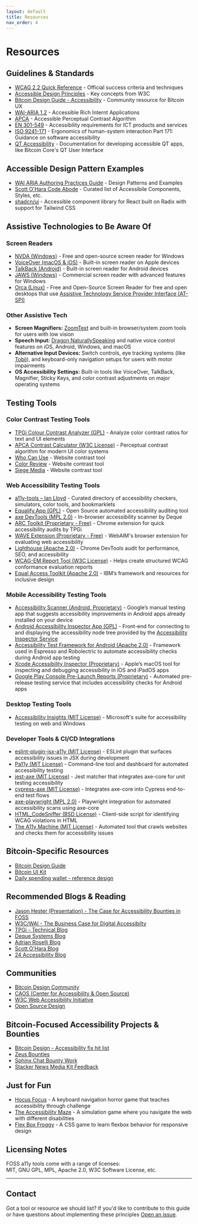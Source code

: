 ```yaml
---
layout: default
title: Resources
nav_order: 4
---
```


# Resources

## Guidelines & Standards

- [WCAG 2.2 Quick Reference](https://www.w3.org/WAI/WCAG22/quickref/) - Official success criteria and techniques
- [Accessible Design Principles](https://www.w3.org/WAI/fundamentals/accessibility-principles/) - Key concepts from W3C
- [Bitcoin Design Guide - Accessibility](https://bitcoin.design/guide/designing-products/accessibility/) - Community resource for Bitcoin UX
- [WAI-ARIA 1.2](https://www.w3.org/TR/wai-aria-1.2/) - Accessible Rich Internt Applications
- [APCA](https://github.com/myndex) - Accessible Perceptual Contrast Algorithm
- [EN 301-549](https://www.etsi.org/deliver/etsi_en/301500_301599/301549/03.02.01_60/en_301549v030201p.pdf) - Accessibility requirements for ICT products and services
- [ISO 9241-171](https://www.iso.org/standard/39080.html) - Ergonomics of human-system interaction Part 171: Guidance on software accessibility
- [QT Accessibility](https://doc.qt.io/qt-6/accessible.html) - Documentation for developing accessible QT apps, like Bitcoin Core's QT User Interface

## Accessible Design Pattern Examples

- [WAI ARIA Authoring Practices Guide](https://www.w3.org/WAI/ARIA/apg/) -  Design Patterns and Examples 
- [Scott O'Hara Code Abode](https://www.scottohara.me/code/) - Curated list of Accessibile Components, Styles, etc.
- [shadcn/ui](https://ui.shadcn.com/) - Accessible component library for React built on Radix with support for Tailwind CSS

## Assistive Technologies to Be Aware Of

### Screen Readers

- [NVDA (Windows)](https://www.nvaccess.org/) - Free and open-source screen reader for Windows
- [VoiceOver (macOS & iOS)](https://support.apple.com/guide/iphone/turn-on-and-practice-voiceover-iph3e2e415f/ios) - Built-in screen reader on Apple devices
- [TalkBack (Android)](https://support.google.com/accessibility/android/answer/6007100) - Built-in screen reader for Android devices
- [JAWS (Windows)](https://www.freedomscientific.com/products/software/jaws/) - Commercial screen reader with advanced features for Windows
- [Orca (Linux)](https://orca.gnome.org/) - Free and Open-Source Screen Reader for free and open desktops that use [Assistive Technology Service Provider Interface (AT-SPI)](https://www.freedesktop.org/wiki/Accessibility/AT-SPI2/)


### Other Assistive Tech

- **Screen Magnifiers:** [ZoomText](https://www.zoomtext.com/) and built-in browser/system zoom tools for users with low vision
- **Speech Input:** [Dragon NaturallySpeaking](https://www.nuance.com/dragon.html) and native voice control features on iOS, Android, Windows, and macOS
- **Alternative Input Devices:** Switch controls, eye tracking systems (like [Tobii](https://www.tobii.com/)), and keyboard-only navigation setups for users with motor impairments
- **OS Accessibility Settings:** Built-in tools like VoiceOver, TalkBack, Magnifier, Sticky Keys, and color contrast adjustments on major operating systems 


## Testing Tools

### Color Contrast Testing Tools

- [TPGi Colour Contrast Analyzer (GPL)](https://www.tpgi.com/color-contrast-checker/) - Analyze color contrast ratios for text and UI elements
- [APCA Contrast Calculator (W3C License)](https://apcacontrast.com/) - Perceptual contrast algorithm for modern UI color systems
- [Who Can Use](https://www.whocanuse.com/) - Website contrast tool
- [Color Review](https://color.review/) - Website contrast tool
- [Siege Media](https://www.siegemedia.com/contrast-ratio) - Website contrast tool

### Web Accessibility Testing Tools

- [a11y-tools – Ian Lloyd](https://a11y-tools.com/) - Curated directory of accessibility checkers, simulators, color tools, and bookmarklets
- [Equalify.App (GPL)](https://equalify.app) - Open Source automated accessibility auditing tool
- [axe DevTools (MPL 2.0)](https://www.deque.com/axe/) - In-browser accessibility scanner by Deque
- [ARC Toolkit (Proprietary - Free)](https://www.tpgi.com/arc-platform/arc-toolkit/) - Chrome extension for quick accessibility audits by TPGi
- [WAVE Extension (Proprietary - Free)](https://wave.webaim.org/extension/) - WebAIM's browser extension for evaluating web accessibility
- [Lighthouse (Apache 2.0)](https://developers.google.com/web/tools/lighthouse) - Chrome DevTools audit for performance, SEO, and accessibility
- [WCAG-EM Report Tool (W3C License)](https://www.w3.org/WAI/eval/report-tool/) - Helps create structured WCAG conformance evaluation reports
- [Equal Access Toolkit (Apache 2.0)](https://www.ibm.com/able/toolkit) - IBM’s framework and resources for inclusive design


### Mobile Accessibility Testing Tools

- [Accessibility Scanner (Android, Proprietary)](https://play.google.com/store/apps/details?id=com.google.android.apps.accessibility.auditor) - Google’s manual testing app that suggests accessibility improvements in Android apps already installed on your device
- [Android Accessibility Inspector App (GPL)](https://github.com/jwlilly/Android-Accessibility-Inspector-App) - Front-end for connecting to and displaying the accessibility node tree provided by the [Accessibility Inspector Service](https://github.com/jwlilly/Accessibility-Inspector-Service)
- [Accessibility Test Framework for Android (Apache 2.0)](https://github.com/google/Accessibility-Test-Framework-for-Android) - Framework used in Espresso and Robolectric to automate accessibility checks during Android app testing
- [Xcode Accessibility Inspector (Proprietary)](https://developer.apple.com/documentation/accessibility/accessibility-inspector) - Apple’s macOS tool for inspecting and debugging accessibility in iOS and iPadOS apps
- [Google Play Console Pre-Launch Reports (Proprietary)](https://support.google.com/googleplay/android-developer/answer/7002270) - Automated pre-release testing service that includes accessibility checks for Android apps

### Desktop Testing Tools

- [Accessibility Insights (MIT License)](https://accessibilityinsights.io/) - Microsoft's suite for accessibility testing on web and Windows

### Developer Tools & CI/CD Integrations

- [eslint-plugin-jsx-a11y (MIT License)](https://www.npmjs.com/package/eslint-plugin-jsx-a11y) - ESLint plugin that surfaces accessibility issues in JSX during development
- [Pa11y (MIT License)](https://pa11y.org/) - Command-line tool and dashboard for automated accessibility testing
- [jest-axe (MIT License)](https://github.com/nickcolley/jest-axe) - Jest matcher that integrates axe-core for unit testing accessibility
- [cypress-axe (MIT License)](https://github.com/component-driven/cypress-axe) - Integrates axe-core into Cypress end-to-end test flows
- [axe-playwright (MPL 2.0)](https://github.com/abhinaba-ghosh/axe-playwright) - Playwright integration for automated accessibility scans using axe-core
- [HTML_CodeSniffer (BSD License)](https://squizlabs.github.io/HTML_CodeSniffer/) - Client-side script for identifying WCAG violations in HTML
- [The A11y Machine (MIT License)](https://github.com/liip/TheA11yMachine) - Automated tool that crawls websites and checks them for accessibility issues


## Bitcoin-Specific Resources

- [Bitcoin Design Guide](https://bitcoin.design/guide/)
- [Bitcoin UI Kit](https://www.figma.com/community/file/916680391812923706/bitcoin-ui-kit)
- [Daily spending wallet - reference design](https://bitcoin.design/guide/daily-spending-wallet/)

## Recommended Blogs & Reading

- [Jason Hester (Presentation) - The Case for Accessibility Bounties in FOSS](https://stacker.news/items/912324)
- [W3C/WAI - The Business Case for Digital Accessibilty](https://www.w3.org/WAI/business-case/)
- [TPGi - Technical Blog](https://www.tpgi.com/technical/)
- [Deque Systems Blog](https://www.deque.com/blog/)
- [Adrian Roselli Blog](https://adrianroselli.com/)
- [Scott O'Hara Blog](https://www.scottohara.me/)
- [24 Accessibility Blog](https://www.24a11y.com/)


## Communities

- [Bitcoin Design Community](https://bitcoin.design/join/)
- [CAOS (Center for Accessibility & Open Source)](https://caos.org/)
- [W3C Web Accessibility Initiative](https://www.w3.org/WAI/)
- [Open Source Design](https://opensourcedesign.net/)


## Bitcoin-Focused Accessibility Projects & Bounties

- [Bitcoin Design - Accessibility fix hit list](https://github.com/BitcoinDesign/Meta/issues/516)
- [Zeus Bounties](https://github.com/ZeusLN/zeus/blob/master/docs/Bounties.md#accessibility-fixes)
- [Sphinx Chat Bounty Work](https://github.com/stakwork/sphinx-tribes-frontend/issues/1040)
- [Stacker News Media Kit Feedback](https://github.com/stackernews/stacker.news/issues/1922)

## Just for Fun

- [Hocus Focus](https://jekyll-themes.com/hteumeuleu/hocus-focus) - A keyboard navigation horror game that teaches accessibility through challenge
- [The Accessibility Maze](https://games.de.torontomu.ca/amaze/#/) - A simulation game where you navigate the web with different disabilities
- [Flex Box Froggy](https://flexboxfroggy.com/) - A CSS game to learn flexbox behavior for responsive design

## Licensing Notes

FOSS a11y tools come with a range of licenses:  
MIT, GNU GPL, MPL, Apache 2.0, W3C Software License, etc.

---

## Contact

Got a tool or resource we should list? If you'd like to contribute to this guide or have questions about implementing these principles [Open an issue](https://github.com/jason-me/bitcoin-universal-design/issues).